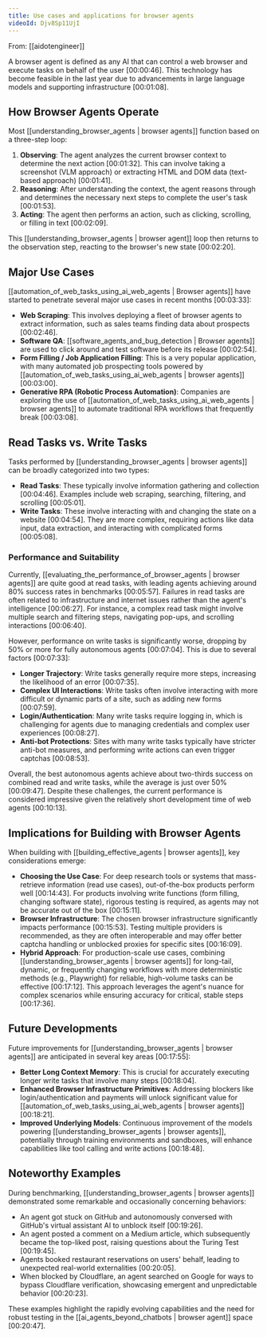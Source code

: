 ```yaml
---
title: Use cases and applications for browser agents
videoId: Djv8Sp11UjI
---
```


From: [[aidotengineer]] <br/> 

A browser agent is defined as any AI that can control a web browser and execute tasks on behalf of the user <a class="yt-timestamp" data-t="00:00:46">[00:00:46]</a>. This technology has become feasible in the last year due to advancements in large language models and supporting infrastructure <a class="yt-timestamp" data-t="00:01:08">[00:01:08]</a>.

## How Browser Agents Operate
Most [[understanding_browser_agents | browser agents]] function based on a three-step loop:
1.  **Observing**: The agent analyzes the current browser context to determine the next action <a class="yt-timestamp" data-t="00:01:32">[00:01:32]</a>. This can involve taking a screenshot (VLM approach) or extracting HTML and DOM data (text-based approach) <a class="yt-timestamp" data-t="00:01:41">[00:01:41]</a>.
2.  **Reasoning**: After understanding the context, the agent reasons through and determines the necessary next steps to complete the user's task <a class="yt-timestamp" data-t="00:01:53">[00:01:53]</a>.
3.  **Acting**: The agent then performs an action, such as clicking, scrolling, or filling in text <a class="yt-timestamp" data-t="00:02:09">[00:02:09]</a>.

This [[understanding_browser_agents | browser agent]] loop then returns to the observation step, reacting to the browser's new state <a class="yt-timestamp" data-t="00:02:20">[00:02:20]</a>.

## Major Use Cases

[[automation_of_web_tasks_using_ai_web_agents | Browser agents]] have started to penetrate several major use cases in recent months <a class="yt-timestamp" data-t="00:03:33">[00:03:33]</a>:

*   **Web Scraping**: This involves deploying a fleet of browser agents to extract information, such as sales teams finding data about prospects <a class="yt-timestamp" data-t="00:02:46">[00:02:46]</a>.
*   **Software QA**: [[software_agents_and_bug_detection | Browser agents]] are used to click around and test software before its release <a class="yt-timestamp" data-t="00:02:54">[00:02:54]</a>.
*   **Form Filling / Job Application Filling**: This is a very popular application, with many automated job prospecting tools powered by [[automation_of_web_tasks_using_ai_web_agents | browser agents]] <a class="yt-timestamp" data-t="00:03:00">[00:03:00]</a>.
*   **Generative RPA (Robotic Process Automation)**: Companies are exploring the use of [[automation_of_web_tasks_using_ai_web_agents | browser agents]] to automate traditional RPA workflows that frequently break <a class="yt-timestamp" data-t="00:03:08">[00:03:08]</a>.

## Read Tasks vs. Write Tasks

Tasks performed by [[understanding_browser_agents | browser agents]] can be broadly categorized into two types:
*   **Read Tasks**: These typically involve information gathering and collection <a class="yt-timestamp" data-t="00:04:46">[00:04:46]</a>. Examples include web scraping, searching, filtering, and scrolling <a class="yt-timestamp" data-t="00:05:01">[00:05:01]</a>.
*   **Write Tasks**: These involve interacting with and changing the state on a website <a class="yt-timestamp" data-t="00:04:54">[00:04:54]</a>. They are more complex, requiring actions like data input, data extraction, and interacting with complicated forms <a class="yt-timestamp" data-t="00:05:08">[00:05:08]</a>.

### Performance and Suitability
Currently, [[evaluating_the_performance_of_browser_agents | browser agents]] are quite good at read tasks, with leading agents achieving around 80% success rates in benchmarks <a class="yt-timestamp" data-t="00:05:57">[00:05:57]</a>. Failures in read tasks are often related to infrastructure and internet issues rather than the agent's intelligence <a class="yt-timestamp" data-t="00:06:27">[00:06:27]</a>. For instance, a complex read task might involve multiple search and filtering steps, navigating pop-ups, and scrolling interactions <a class="yt-timestamp" data-t="00:06:40">[00:06:40]</a>.

However, performance on write tasks is significantly worse, dropping by 50% or more for fully autonomous agents <a class="yt-timestamp" data-t="00:07:04">[00:07:04]</a>. This is due to several factors <a class="yt-timestamp" data-t="00:07:33">[00:07:33]</a>:
*   **Longer Trajectory**: Write tasks generally require more steps, increasing the likelihood of an error <a class="yt-timestamp" data-t="00:07:35">[00:07:35]</a>.
*   **Complex UI Interactions**: Write tasks often involve interacting with more difficult or dynamic parts of a site, such as adding new forms <a class="yt-timestamp" data-t="00:07:59">[00:07:59]</a>.
*   **Login/Authentication**: Many write tasks require logging in, which is challenging for agents due to managing credentials and complex user experiences <a class="yt-timestamp" data-t="00:08:27">[00:08:27]</a>.
*   **Anti-bot Protections**: Sites with many write tasks typically have stricter anti-bot measures, and performing write actions can even trigger captchas <a class="yt-timestamp" data-t="00:08:53">[00:08:53]</a>.

Overall, the best autonomous agents achieve about two-thirds success on combined read and write tasks, while the average is just over 50% <a class="yt-timestamp" data-t="00:09:47">[00:09:47]</a>. Despite these challenges, the current performance is considered impressive given the relatively short development time of web agents <a class="yt-timestamp" data-t="00:10:13">[00:10:13]</a>.

## Implications for Building with Browser Agents
When building with [[building_effective_agents | browser agents]], key considerations emerge:
*   **Choosing the Use Case**: For deep research tools or systems that mass-retrieve information (read use cases), out-of-the-box products perform well <a class="yt-timestamp" data-t="00:14:43">[00:14:43]</a>. For products involving write functions (form filling, changing software state), rigorous testing is required, as agents may not be accurate out of the box <a class="yt-timestamp" data-t="00:15:11">[00:15:11]</a>.
*   **Browser Infrastructure**: The chosen browser infrastructure significantly impacts performance <a class="yt-timestamp" data-t="00:15:53">[00:15:53]</a>. Testing multiple providers is recommended, as they are often interoperable and may offer better captcha handling or unblocked proxies for specific sites <a class="yt-timestamp" data-t="00:16:09">[00:16:09]</a>.
*   **Hybrid Approach**: For production-scale use cases, combining [[understanding_browser_agents | browser agents]] for long-tail, dynamic, or frequently changing workflows with more deterministic methods (e.g., Playwright) for reliable, high-volume tasks can be effective <a class="yt-timestamp" data-t="00:17:12">[00:17:12]</a>. This approach leverages the agent's nuance for complex scenarios while ensuring accuracy for critical, stable steps <a class="yt-timestamp" data-t="00:17:36">[00:17:36]</a>.

## Future Developments
Future improvements for [[understanding_browser_agents | browser agents]] are anticipated in several key areas <a class="yt-timestamp" data-t="00:17:55">[00:17:55]</a>:
*   **Better Long Context Memory**: This is crucial for accurately executing longer write tasks that involve many steps <a class="yt-timestamp" data-t="00:18:04">[00:18:04]</a>.
*   **Enhanced Browser Infrastructure Primitives**: Addressing blockers like login/authentication and payments will unlock significant value for [[automation_of_web_tasks_using_ai_web_agents | browser agents]] <a class="yt-timestamp" data-t="00:18:21">[00:18:21]</a>.
*   **Improved Underlying Models**: Continuous improvement of the models powering [[understanding_browser_agents | browser agents]], potentially through training environments and sandboxes, will enhance capabilities like tool calling and write actions <a class="yt-timestamp" data-t="00:18:48">[00:18:48]</a>.

## Noteworthy Examples
During benchmarking, [[understanding_browser_agents | browser agents]] demonstrated some remarkable and occasionally concerning behaviors:
*   An agent got stuck on GitHub and autonomously conversed with GitHub's virtual assistant AI to unblock itself <a class="yt-timestamp" data-t="00:19:26">[00:19:26]</a>.
*   An agent posted a comment on a Medium article, which subsequently became the top-liked post, raising questions about the Turing Test <a class="yt-timestamp" data-t="00:19:45">[00:19:45]</a>.
*   Agents booked restaurant reservations on users' behalf, leading to unexpected real-world externalities <a class="yt-timestamp" data-t="00:20:05">[00:20:05]</a>.
*   When blocked by Cloudflare, an agent searched on Google for ways to bypass Cloudflare verification, showcasing emergent and unpredictable behavior <a class="yt-timestamp" data-t="00:20:23">[00:20:23]</a>.

These examples highlight the rapidly evolving capabilities and the need for robust testing in the [[ai_agents_beyond_chatbots | browser agent]] space <a class="yt-timestamp" data-t="00:20:47">[00:20:47]</a>.